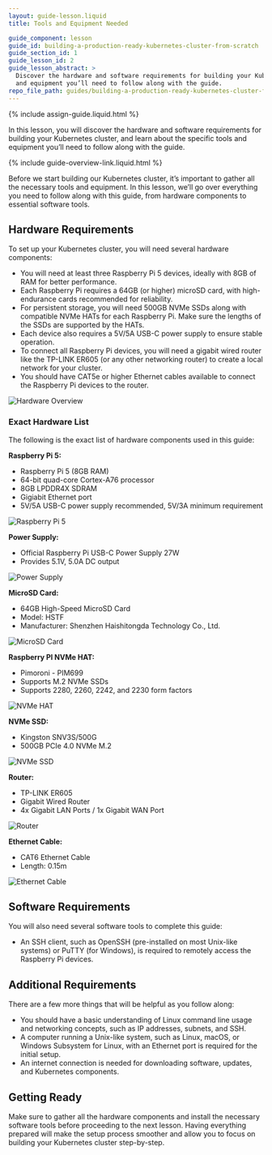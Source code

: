 ```yaml
---
layout: guide-lesson.liquid
title: Tools and Equipment Needed

guide_component: lesson
guide_id: building-a-production-ready-kubernetes-cluster-from-scratch
guide_section_id: 1
guide_lesson_id: 2
guide_lesson_abstract: >
  Discover the hardware and software requirements for building your Kubernetes cluster. Learn about the specific tools
  and equipment you’ll need to follow along with the guide.
repo_file_path: guides/building-a-production-ready-kubernetes-cluster-from-scratch/lesson-2.md
---
```


{% include assign-guide.liquid.html %}

In this lesson, you will discover the hardware and software requirements for building your Kubernetes cluster, and learn
about the specific tools and equipment you’ll need to follow along with the guide.

{% include guide-overview-link.liquid.html %}

Before we start building our Kubernetes cluster, it’s important to gather all the necessary tools and equipment. In this
lesson, we’ll go over everything you need to follow along with this guide, from hardware components to essential
software tools.

## Hardware Requirements

To set up your Kubernetes cluster, you will need several hardware components:

- You will need at least three Raspberry Pi 5 devices, ideally with 8GB of RAM for better performance.
- Each Raspberry Pi requires a 64GB (or higher) microSD card, with high-endurance cards recommended for reliability.
- For persistent storage, you will need 500GB NVMe SSDs along with compatible NVMe HATs for each Raspberry Pi. Make sure
  the lengths of the SSDs are supported by the HATs.
- Each device also requires a 5V/5A USB-C power supply to ensure stable operation.
- To connect all Raspberry Pi devices, you will need a gigabit wired router like the TP-LINK ER605 (or any other
  networking router) to create a local network for your cluster.
- You should have CAT5e or higher Ethernet cables available to connect the Raspberry Pi devices to the router.

![Hardware Overview](/assets/guides/building-a-production-ready-kubernetes-cluster-from-scratch/hardware-overview.jpg)

### Exact Hardware List

The following is the exact list of hardware components used in this guide:

**Raspberry Pi 5:**

- Raspberry Pi 5 (8GB RAM)
- 64-bit quad-core Cortex-A76 processor
- 8GB LPDDR4X SDRAM
- Gigiabit Ethernet port
- 5V/5A USB-C power supply recommended, 5V/3A minimum requirement

![Raspberry Pi 5](/assets/guides/building-a-production-ready-kubernetes-cluster-from-scratch/raspberry-pi.jpg)

**Power Supply:**

- Official Raspberry Pi USB-C Power Supply 27W
- Provides 5.1V, 5.0A DC output

![Power Supply](/assets/guides/building-a-production-ready-kubernetes-cluster-from-scratch/power-supply.jpg)

**MicroSD Card:**

- 64GB High-Speed MicroSD Card
- Model: HSTF
- Manufacturer: Shenzhen Haishitongda Technology Co., Ltd.

![MicroSD Card](/assets/guides/building-a-production-ready-kubernetes-cluster-from-scratch/microsd-card.jpg)

**Raspberry PI NVMe HAT:**

- Pimoroni - PIM699
- Supports M.2 NVMe SSDs
- Supports 2280, 2260, 2242, and 2230 form factors

![NVMe HAT](/assets/guides/building-a-production-ready-kubernetes-cluster-from-scratch/nvme-hat.jpg)

**NVMe SSD:**

- Kingston SNV3S/500G
- 500GB PCIe 4.0 NVMe M.2

![NVMe SSD](/assets/guides/building-a-production-ready-kubernetes-cluster-from-scratch/nvme-ssd.jpg)

**Router:**

- TP-LINK ER605
- Gigabit Wired Router
- 4x Gigabit LAN Ports / 1x Gigabit WAN Port

![Router](/assets/guides/building-a-production-ready-kubernetes-cluster-from-scratch/router.jpg)

**Ethernet Cable:**

- CAT6 Ethernet Cable
- Length: 0.15m

![Ethernet Cable](/assets/guides/building-a-production-ready-kubernetes-cluster-from-scratch/ethernet-cables.jpg)

## Software Requirements

You will also need several software tools to complete this guide:

- An SSH client, such as OpenSSH (pre-installed on most Unix-like systems) or PuTTY (for Windows), is required to
  remotely access the Raspberry Pi devices.

## Additional Requirements

There are a few more things that will be helpful as you follow along:

- You should have a basic understanding of Linux command line usage and networking concepts, such as IP addresses,
  subnets, and SSH.
- A computer running a Unix-like system, such as Linux, macOS, or Windows Subsystem for Linux, with an Ethernet port is
  required for the initial setup.
- An internet connection is needed for downloading software, updates, and Kubernetes components.

## Getting Ready

Make sure to gather all the hardware components and install the necessary software tools before proceeding to the next
lesson. Having everything prepared will make the setup process smoother and allow you to focus on building your
Kubernetes cluster step-by-step.
